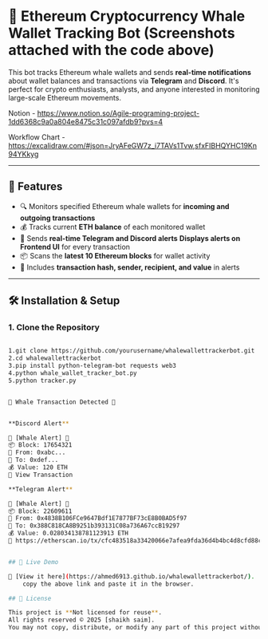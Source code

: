 # 🐋 Ethereum Cryptocurrency Whale Wallet Tracking Bot (Screenshots attached with the code above)

This bot tracks Ethereum whale wallets and sends **real-time notifications** about wallet balances and transactions via **Telegram** and **Discord**. It's perfect for crypto enthusiasts, analysts, and anyone interested in monitoring large-scale Ethereum movements.

Notion - https://www.notion.so/Agile-programing-project-1dd6368c9a0a804e8475c31c097afdb9?pvs=4

Workflow Chart - https://excalidraw.com/#json=JryAFeGW7z_i7TAVs1Tvw,sfxFIBHQYHC19Kn94YKkyg

---
## 🚀 Features

- 🔍 Monitors specified Ethereum whale wallets for **incoming and outgoing transactions**
- 💰 Tracks current **ETH balance** of each monitored wallet
- 📲 Sends **real-time Telegram and Discord alerts** **Displays alerts on Frontend UI** for every transaction
- 📦 Scans the **latest 10 Ethereum blocks** for wallet activity
- 🔗 Includes **transaction hash, sender, recipient, and value** in alerts

----

## 🛠️ Installation & Setup

### 1. Clone the Repository

```bash for windows

1.git clone https://github.com/yourusername/whalewallettrackerbot.git
2.cd whalewallettrackerbot
3.pip install python-telegram-bot requests web3
4.python whale_wallet_tracker_bot.py
5.python tracker.py


🚨 Whale Transaction Detected 🚨 


**Discord Alert**

🚨 [Whale Alert] 🚨
📦 Block: 17654321
👤 From: 0xabc...
👤 To: 0xdef...
💰 Value: 120 ETH
🔗 View Transaction

**Telegram Alert**

🚨 [Whale Alert] 🚨
📦 Block: 22609611
👤 From: 0x4838B106FCe9647Bdf1E7877BF73cE8B0BAD5f97
👤 To: 0x388C818CA8B9251b393131C08a736A67ccB19297
💰 Value: 0.028034138781123913 ETH
🔗 https://etherscan.io/tx/cfc483518a33420066e7afea9fda36d4b4bc4d8cfd88cb0c8449b969b72f9eb6


## 🚀 Live Demo

🔗 [View it here](https://ahmed6913.github.io/whalewallettrackerbot/).
    copy the above link and paste it in the browser.

## 📄 License

This project is **Not licensed for reuse**.  
All rights reserved © 2025 [shaikh saim].  
You may not copy, distribute, or modify any part of this project without explicit permission.

